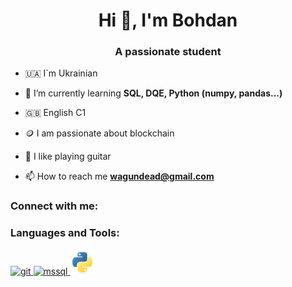 <h1 align="center">Hi 👋, I'm Bohdan</h1>
<h3 align="center">A passionate student</h3>

- 🇺🇦 I`m Ukrainian
  
- 🌱 I’m currently learning **SQL, DQE, Python (numpy, pandas...)**

- 🇬🇧 English C1

- 🪙 I am passionate about blockchain

- 🎸 I like playing guitar

- 📫 How to reach me **wagundead@gmail.com**

<h3 align="left">Connect with me:</h3>
<p align="left">
</p>

<h3 align="left">Languages and Tools:</h3>
<p align="left"> <a href="https://git-scm.com/" target="_blank" rel="noreferrer"> <img src="https://www.vectorlogo.zone/logos/git-scm/git-scm-icon.svg" alt="git" width="40" height="40"/> </a> <a href="https://www.microsoft.com/en-us/sql-server" target="_blank" rel="noreferrer"> <img src="https://www.svgrepo.com/show/303229/microsoft-sql-server-logo.svg" alt="mssql" width="40" height="40"/> </a> <a href="https://www.python.org" target="_blank" rel="noreferrer"> <img src="https://raw.githubusercontent.com/devicons/devicon/master/icons/python/python-original.svg" alt="python" width="40" height="40"/> </a> </p>
